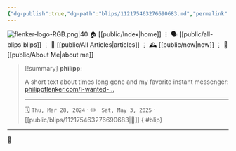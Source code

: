 ```yaml
---
{"dg-publish":true,"dg-path":"blips/112175463276690683.md","permalink":"/blips/112175463276690683/","title":"philipp on mastodon @ 2024-03-28"}
---
```



<div class="transclusion internal-embed is-loaded"><div class="markdown-embed">




![flenker-logo-RGB.png|40](/img/user/attachments/flenker-logo-RGB.png)
🏠 [[public/Index\|home]]  ⋮ 🗣️ [[public/all-blips\|blips]] ⋮  📝 [[public/All Articles\|articles]]  ⋮ 🕰️ [[public/now\|now]] ⋮ 🪪 [[public/About Me\|about me]]


</div></div>


> [!summary] **philipp**:
>
> A short text about times long gone and my favorite instant messenger: [philippflenker.com/i-wanted-…](https:/philippflenker.com/i-wanted-to-tell-you-about-my-favourite-instant-messenger/)
> - - -
>
> 🗓️ <code>Thu, Mar 28, 2024</code>  · ✏️ <code> Sat, May 3, 2025</code>  · [[public/blips/112175463276690683\|🔗]]
{ #blip}


- - -

 👾
